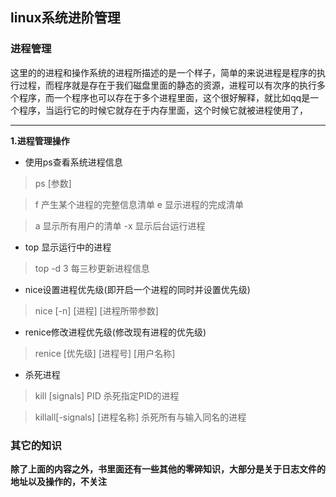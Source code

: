 ## linux系统进阶管理
### 进程管理

这里的的进程和操作系统的进程所描述的是一个样子，简单的来说进程是程序的执行过程，而程序就是存在于我们磁盘里面的静态的资源，进程可以有次序的执行多个程序，而一个程序也可以存在于多个进程里面，这个很好解释，就比如qq是一个程序，当运行它的时候它就存在于内存里面，这个时候它就被进程使用了，
***

**1.进程管理操作** 

* 使用ps查看系统进程信息
> ps [参数]

> f 产生某个进程的完整信息清单 e 显示进程的完成清单

> a 显示所有用户的清单 -x 显示后台运行进程

* top 显示运行中的进程

> top -d 3 每三秒更新进程信息

* nice设置进程优先级(即开启一个进程的同时并设置优先级)

> nice [-n] [进程] [进程所带参数]

* renice修改进程优先级(修改现有进程的优先级)

> renice [优先级] [进程号] [用户名称]

* 杀死进程

> kill [signals] PID 杀死指定PID的进程

> killall[-signals] [进程名称] 杀死所有与输入同名的进程

### 其它的知识

**除了上面的内容之外，书里面还有一些其他的零碎知识，大部分是关于日志文件的地址以及操作的，不关注**

